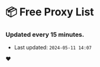 # :package: Free Proxy List
### Updated every 15 minutes.

- Last updated: `2024-05-11 14:07`

:heart:
